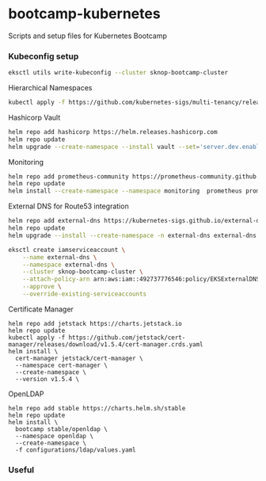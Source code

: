 # bootcamp-kubernetes
Scripts and setup files for Kubernetes Bootcamp

### Kubeconfig setup

```bash
eksctl utils write-kubeconfig --cluster sknop-bootcamp-cluster
```

Hierarchical Namespaces

```bash
kubectl apply -f https://github.com/kubernetes-sigs/multi-tenancy/releases/download/hnc-v0.8.0/hnc-manager.yaml
```

Hashicorp Vault

```bash
helm repo add hashicorp https://helm.releases.hashicorp.com
helm repo update 
helm upgrade --create-namespace --install vault --set='server.dev.enabled=true' hashicorp/vault --namespace vault
```

Monitoring

```bash
helm repo add prometheus-community https://prometheus-community.github.io/helm-charts
helm repo update
helm install --create-namespace --namespace monitoring  prometheus prometheus-community/kube-prometheus-stack
```

External DNS for Route53 integration 

```bash
helm repo add external-dns https://kubernetes-sigs.github.io/external-dns/
helm repo update
helm upgrade --install --create-namespace -n external-dns external-dns external-dns/external-dns --set extraArgs="{--aws-zone-type=private}"

eksctl create iamserviceaccount \
    --name external-dns \
    --namespace external-dns \
    --cluster sknop-bootcamp-cluster \
    --attach-policy-arn arn:aws:iam::492737776546:policy/EKSExternalDNSBootcampPolicy \
    --approve \
    --override-existing-serviceaccounts
```

Certificate Manager 

```
helm repo add jetstack https://charts.jetstack.io
helm repo update
kubectl apply -f https://github.com/jetstack/cert-manager/releases/download/v1.5.4/cert-manager.crds.yaml
helm install \
  cert-manager jetstack/cert-manager \
  --namespace cert-manager \
  --create-namespace \
  --version v1.5.4 \
```

OpenLDAP 

```
helm repo add stable https://charts.helm.sh/stable
helm repo update
helm install \ 
  bootcamp stable/openldap \
  --namespace openldap \  
  --create-namespace \
  -f configurations/ldap/values.yaml 
```

### Useful 
